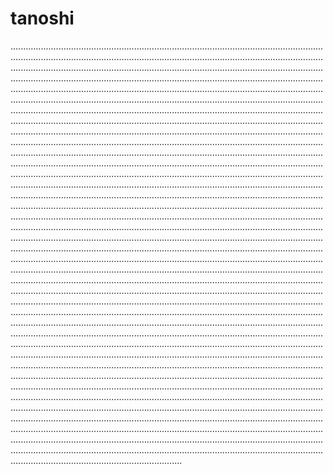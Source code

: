 # tanoshi

........................................................................................................................................................................................................................................................................................................................................................................................................................................................................................................................................................................................................................................................................................................................................................................................................................................................................................................................................................................................................................................................................................................................................................................................................................................................................................................................................................................................................................................................................................................................................................................................................................................................................................................................................................................................................................................................................................................................................................................................................................................................................................................................................................................................................................................................................................................................................................................................................................................................................................................................................................................................................................................................................................................................................................................................................................................................................................................................................................................................................................................................................................................................................................................................................................................................................................................................................................................................................................................................................................................................................................................................................................................................................................................................................................................................................................................................................................................................................................................................................................................................................................................................................................................................................................................................................................................................................................................................................................................................................................................................................................................................................................................................................................................................................................................................................................................................................................................................................................................................................................................................................................................
